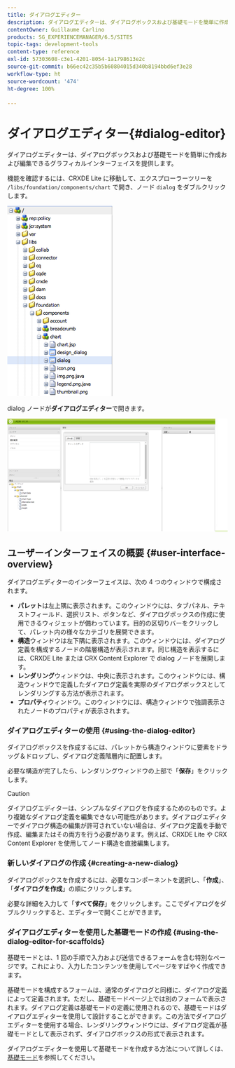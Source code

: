 ```yaml
---
title: ダイアログエディター
description: ダイアログエディターは、ダイアログボックスおよび基礎モードを簡単に作成および編集できるグラフィカルインターフェイスを提供します。
contentOwner: Guillaume Carlino
products: SG_EXPERIENCEMANAGER/6.5/SITES
topic-tags: development-tools
content-type: reference
exl-id: 57303608-c3e1-4201-8054-1a1798613e2c
source-git-commit: b66ec42c35b5b60804015d340b8194bbd6ef3e28
workflow-type: ht
source-wordcount: '474'
ht-degree: 100%

---
```


# ダイアログエディター{#dialog-editor}

ダイアログエディターは、ダイアログボックスおよび基礎モードを簡単に作成および編集できるグラフィカルインターフェイスを提供します。

機能を確認するには、CRXDE Lite に移動して、エクスプローラーツリーを `/libs/foundation/components/chart` で開き、ノード `dialog` をダブルクリックします。

![chlimage_1-247](assets/chlimage_1-247.png)

dialog ノードが&#x200B;**ダイアログエディター**&#x200B;で開きます。

![screen_shot_2012-02-01at25033pm](assets/screen_shot_2012-02-01at25033pm.png)

## ユーザーインターフェイスの概要 {#user-interface-overview}

ダイアログエディターのインターフェイスは、次の 4 つのウィンドウで構成されます。

* **パレット**&#x200B;は左上隅に表示されます。このウィンドウには、タブパネル、テキストフィールド、選択リスト、ボタンなど、ダイアログボックスの作成に使用できるウィジェットが備わっています。目的の区切りバーをクリックして、パレット内の様々なカテゴリを展開できます。
* **構造**&#x200B;ウィンドウは左下隅に表示されます。このウィンドウには、ダイアログ定義を構成するノードの階層構造が表示されます。同じ構造を表示するには、CRXDE Lite または CRX Content Explorer で dialog ノードを展開します。
* **レンダリング**&#x200B;ウィンドウは、中央に表示されます。このウィンドウには、構造ウィンドウで定義したダイアログ定義を実際のダイアログボックスとしてレンダリングする方法が表示されます。
* **プロパティ**&#x200B;ウィンドウ。このウィンドウには、構造ウィンドウで強調表示されたノードのプロパティが表示されます。

### ダイアログエディターの使用 {#using-the-dialog-editor}

ダイアログボックスを作成するには、パレットから構造ウィンドウに要素をドラッグ＆ドロップし、ダイアログ定義階層内に配置します。

必要な構造が完了したら、レンダリングウィンドウの上部で「**保存**」をクリックします。

>[!CAUTION]
>
>ダイアログエディターは、シンプルなダイアログを作成するためのものです。より複雑なダイアログ定義を編集できない可能性があります。ダイアログエディターでダイアログ構造の編集が許可されていない場合は、ダイアログ定義を手動で作成、編集またはその両方を行う必要があります。例えば、CRXDE Lite や CRX Content Explorer を使用してノード構造を直接編集します。

### 新しいダイアログの作成 {#creating-a-new-dialog}

ダイアログボックスを作成するには、必要なコンポーネントを選択し、「**作成**」、「**ダイアログを作成**」の順にクリックします。

必要な詳細を入力して「**すべて保存**」をクリックします。ここでダイアログをダブルクリックすると、エディターで開くことができます。

### ダイアログエディターを使用した基礎モードの作成 {#using-the-dialog-editor-for-scaffolds}

基礎モードとは、1 回の手順で入力および送信できるフォームを含む特別なページです。これにより、入力したコンテンツを使用してページをすばやく作成できます。

基礎モードを構成するフォームは、通常のダイアログと同様に、ダイアログ定義によって定義されます。ただし、基礎モードページ上では別のフォームで表示されます。ダイアログ定義は基礎モードの定義に使用されるので、基礎モードはダイアログエディターを使用して設計することができます。この方法でダイアログエディターを使用する場合、レンダリングウィンドウには、ダイアログ定義が基礎モードとして表示されず、ダイアログボックスの形式で表示されます。

ダイアログエディターを使用して基礎モードを作成する方法について詳しくは、[基礎モード](/help/sites-authoring/scaffolding.md)を参照してください。
